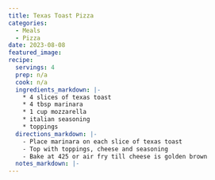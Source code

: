 ```yaml
---
title: Texas Toast Pizza
categories: 
  - Meals
  - Pizza
date: 2023-08-08
featured_image: 
recipe:
  servings: 4
  prep: n/a
  cook: n/a
  ingredients_markdown: |-
    * 4 slices of texas toast
    * 4 tbsp marinara 
    * 1 cup mozzarella 
    * italian seasoning
    * toppings
  directions_markdown: |-
    - Place marinara on each slice of texas toast
    - Top with toppings, cheese and seasoning
    - Bake at 425 or air fry till cheese is golden brown
  notes_markdown: |-
---
```


